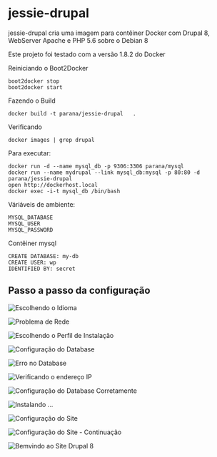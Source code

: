 # jessie-drupal

jessie-drupal cria uma imagem para contêiner Docker com Drupal 8, 
WebServer Apache e PHP 5.6 sobre o Debian 8

Este projeto foi testado com a versão 1.8.2 do Docker

Reiniciando o Boot2Docker

    boot2docker stop
    boot2docker start

Fazendo o Build

    docker build -t parana/jessie-drupal   . 

Verificando

    docker images | grep drupal

Para executar:

    docker run -d --name mysql_db -p 9306:3306 parana/mysql
    docker run --name mydrupal --link mysql_db:mysql -p 80:80 -d parana/jessie-drupal
    open http://dockerhost.local
    docker exec -i-t mysql_db /bin/bash

Váriáveis de ambiente:

    MYSQL_DATABASE
    MYSQL_USER
    MYSQL_PASSWORD

Contêiner mysql

    CREATE DATABASE: my-db 
    CREATE USER: wp
    IDENTIFIED BY: secret


## Passo a passo da configuração

![Escolhendo o Idioma](https://raw.githubusercontent.com/joao-parana/jessie-drupal/master/docs/img/drupal-install-01.png)

![Problema de Rede](https://raw.githubusercontent.com/joao-parana/jessie-drupal/master/docs/img/drupal-install-02.png)

![Escolhendo o Perfil de Instalação](https://raw.githubusercontent.com/joao-parana/jessie-drupal/master/docs/img/drupal-install-03.png)

![Configuração do Database](https://raw.githubusercontent.com/joao-parana/jessie-drupal/master/docs/img/drupal-install-04.png)

![Erro no Database](https://raw.githubusercontent.com/joao-parana/jessie-drupal/master/docs/img/drupal-install-05.png)

![Verificando o endereço IP](https://raw.githubusercontent.com/joao-parana/jessie-drupal/master/docs/img/drupal-install-00.png)

![Configuração do Database Corretamente](https://raw.githubusercontent.com/joao-parana/jessie-drupal/master/docs/img/drupal-install-06.png)

![Instalando ...](https://raw.githubusercontent.com/joao-parana/jessie-drupal/master/docs/img/drupal-install-07.png)

![Configuração do Site](https://raw.githubusercontent.com/joao-parana/jessie-drupal/master/docs/img/drupal-install-08.png)

![Configuração do Site - Continuação ](https://raw.githubusercontent.com/joao-parana/jessie-drupal/master/docs/img/drupal-install-09.png)

![Bemvindo ao Site Drupal 8](https://raw.githubusercontent.com/joao-parana/jessie-drupal/master/docs/img/drupal-install-10.png)
